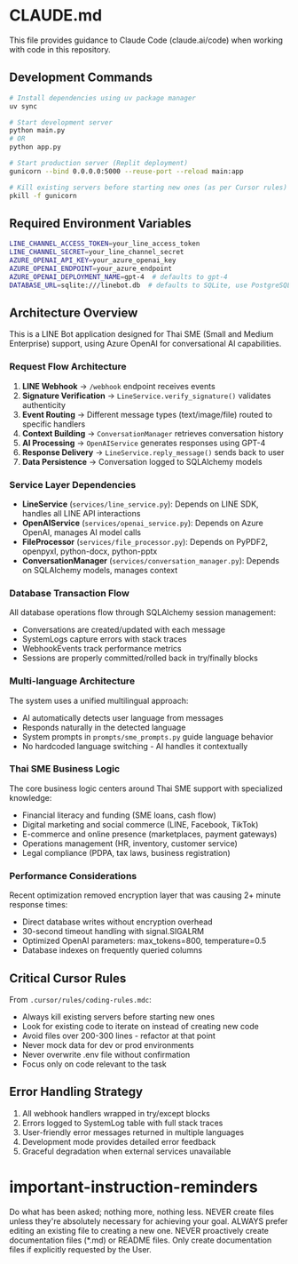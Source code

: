 # CLAUDE.md

This file provides guidance to Claude Code (claude.ai/code) when working with code in this repository.

## Development Commands

```bash
# Install dependencies using uv package manager
uv sync

# Start development server
python main.py
# OR
python app.py

# Start production server (Replit deployment)
gunicorn --bind 0.0.0.0:5000 --reuse-port --reload main:app

# Kill existing servers before starting new ones (as per Cursor rules)
pkill -f gunicorn
```

## Required Environment Variables

```bash
LINE_CHANNEL_ACCESS_TOKEN=your_line_access_token
LINE_CHANNEL_SECRET=your_line_channel_secret
AZURE_OPENAI_API_KEY=your_azure_openai_key
AZURE_OPENAI_ENDPOINT=your_azure_endpoint
AZURE_OPENAI_DEPLOYMENT_NAME=gpt-4  # defaults to gpt-4
DATABASE_URL=sqlite:///linebot.db  # defaults to SQLite, use PostgreSQL URL for production
```

## Architecture Overview

This is a LINE Bot application designed for Thai SME (Small and Medium Enterprise) support, using Azure OpenAI for conversational AI capabilities.

### Request Flow Architecture

1. **LINE Webhook** → `/webhook` endpoint receives events
2. **Signature Verification** → `LineService.verify_signature()` validates authenticity
3. **Event Routing** → Different message types (text/image/file) routed to specific handlers
4. **Context Building** → `ConversationManager` retrieves conversation history
5. **AI Processing** → `OpenAIService` generates responses using GPT-4
6. **Response Delivery** → `LineService.reply_message()` sends back to user
7. **Data Persistence** → Conversation logged to SQLAlchemy models

### Service Layer Dependencies

- **LineService** (`services/line_service.py`): Depends on LINE SDK, handles all LINE API interactions
- **OpenAIService** (`services/openai_service.py`): Depends on Azure OpenAI, manages AI model calls
- **FileProcessor** (`services/file_processor.py`): Depends on PyPDF2, openpyxl, python-docx, python-pptx
- **ConversationManager** (`services/conversation_manager.py`): Depends on SQLAlchemy models, manages context

### Database Transaction Flow

All database operations flow through SQLAlchemy session management:
- Conversations are created/updated with each message
- SystemLogs capture errors with stack traces
- WebhookEvents track performance metrics
- Sessions are properly committed/rolled back in try/finally blocks

### Multi-language Architecture

The system uses a unified multilingual approach:
- AI automatically detects user language from messages
- Responds naturally in the detected language
- System prompts in `prompts/sme_prompts.py` guide language behavior
- No hardcoded language switching - AI handles it contextually

### Thai SME Business Logic

The core business logic centers around Thai SME support with specialized knowledge:
- Financial literacy and funding (SME loans, cash flow)
- Digital marketing and social commerce (LINE, Facebook, TikTok)
- E-commerce and online presence (marketplaces, payment gateways)
- Operations management (HR, inventory, customer service)
- Legal compliance (PDPA, tax laws, business registration)

### Performance Considerations

Recent optimization removed encryption layer that was causing 2+ minute response times:
- Direct database writes without encryption overhead
- 30-second timeout handling with signal.SIGALRM
- Optimized OpenAI parameters: max_tokens=800, temperature=0.5
- Database indexes on frequently queried columns

## Critical Cursor Rules

From `.cursor/rules/coding-rules.mdc`:
- Always kill existing servers before starting new ones
- Look for existing code to iterate on instead of creating new code
- Avoid files over 200-300 lines - refactor at that point
- Never mock data for dev or prod environments
- Never overwrite .env file without confirmation
- Focus only on code relevant to the task

## Error Handling Strategy

1. All webhook handlers wrapped in try/except blocks
2. Errors logged to SystemLog table with full stack traces
3. User-friendly error messages returned in multiple languages
4. Development mode provides detailed error feedback
5. Graceful degradation when external services unavailable

# important-instruction-reminders
Do what has been asked; nothing more, nothing less.
NEVER create files unless they're absolutely necessary for achieving your goal.
ALWAYS prefer editing an existing file to creating a new one.
NEVER proactively create documentation files (*.md) or README files. Only create documentation files if explicitly requested by the User.